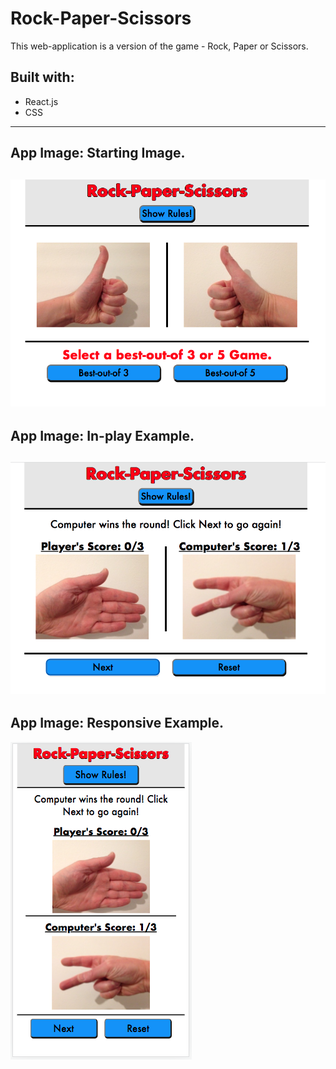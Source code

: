 # Rock-Paper-Scissors

This web-application is a version of the game - Rock, Paper or Scissors.

## Built with:
* React.js
* CSS
---
## App Image: Starting Image.
![Starter View](readme_images/readme_app_pic_1.png)
---
## App Image: In-play Example.
![In-play Example](readme_images/readme_app_pic_2.png)
---
## App Image: Responsive Example.
![Responsive Example](readme_images/readme_app_pic_3.png)

